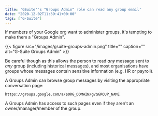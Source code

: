 ```yaml
---
title: 'GSuite''s "Groups Admin" role can read any group email'
date: "2020-12-02T11:39:41+00:00"
tags: ["G-Suite"]
---
```


If members of your Google org want to administer groups, it's tempting to make
them a "Groups Admin".

{{< figure src="/images/gsuite-groups-admin.png" title="" caption="" alt="G-Suite Groups Admin" >}}

Be careful though as this allows the person to read _any_ message sent to _any_
group (including historical messages), and most organisations have groups whose
messages contain sensitive information (e.g. HR or payroll).

A Groups Admin can browse group messages by visiting the appropriate
conversation page:

```
https://groups.google.com/a/$ORG_DOMAIN/g/$GROUP_NAME
```

A Groups Admin has access to such pages even if they aren't an
owner/manager/member of the group.
